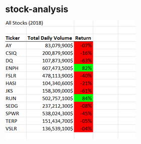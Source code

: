 # stock-analysis
![2018 Analysis](https://github.com/yadidevop/stock-analysis/blob/main/Resources/green_stocks.png)
